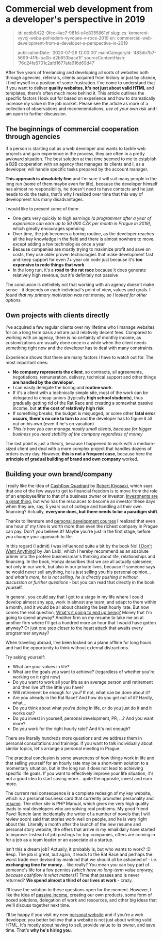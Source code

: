 Commercial web development from a developer's perspective in 2019
=================================================================

> id: ecdb9422-0fcc-4ac7-981d-c4c8355861ef
> slug:
> 	cs: komercni-vyvoj-webu-pohledem-vyvojare-v-roce-2019
> 	en: commercial-web-development-from-a-developer-s-perspective-in-2019
> 
> publicationDate: '2020-07-26 12:00:00'
> mainCategoryId: '483db7b7-5699-41fb-ba0b-d2b653bacd1f'
> sourceContentHash: '76d24fa5701c2afd1677afa916d69d47'

After five years of freelancing and developing all sorts of websites both through agencies, referrals, clients acquired from history or just by chance, I find myself in a position of some frustration. I've come to understand that if you want to deliver **quality websites, it's not just about valid HTML** and templates, there's often much more behind it. This article outlines the specific factors I look out for based on experience and how to dramatically increase my value in the job market. Please see the article as more of a collection of observations and recommendations, *use at your own risk* and I am open to further discussion.

The beginnings of commercial cooperation through agencies
-----------------------------------------

If a person is starting out as a web developer and wants to tackle web projects and gain experience in the process, they are often in a pretty awkward situation. The best solution at that time seemed to me to establish a B2B cooperation with an agency that manages its clients and I, as a developer, will handle specific tasks prepared by the account manager.

**This approach is absolutely fine** and I'm sure it will suit many people in the long run (some of them maybe even for life), because the developer himself has almost no responsibility, he doesn't need to have contacts and he just needs to do the tasks, that's why I realized over time that this way of development has many disadvantages.

I would like to present some of them:

- One gets very quickly to high earnings *(a programmer after a year of experience can earn up to 50 000 CZK per month in Prague in 2019)*, which greatly encourages spending
- Over time, the job becomes a boring routine, as the developer reaches all the key knowledge in the field and there is almost nowhere to move, except adding a few technologies once a year
- Because companies are mostly trying to maximize profit and save on costs, they use older proven technologies that make development fast and keep support for even 7+ year old code just because it's **too expensive to redo things that work**
- In the long run, it's a **road to the rat race** because it does generate relatively high revenue, but it's definitely not passive

The conclusion is definitely not that working with an agency doesn't make sense - it depends on each individual's point of view, values and goals. I *found that my primary motivation was not money, so I looked for other options*.

Own projects with clients directly
----------------------------------

I've acquired a few regular clients over my lifetime who I manage websites for on a long term basis and are paid relatively decent fees. Compared to working with an agency, there is no certainty of monthly income, as customizations are usually done once in a while when the client needs something right now and the developer has to deal with many constraints.

Experience shows that there are many factors I have to watch out for. The most important ones:

- **No company represents the client**, so contracts, all agreements, negotiations, remuneration, delivery, technical support and other things **are handled by the developer**.
- I can easily delegate the boring and **routine work**.
- If it's a client with a technically simple site, most of the work can be delegated to cheap juniors (typically **high school students**), thus gradually getting rid of the Rat Race and creating a somewhat passive income, but **at the cost of relatively high risk**
- If something breaks, the budget is misjudged, or some other **fatal error occurs, there's no one to turn to** and the developer has to figure it all out on his own (even if he's on vacation)
- *This is how you can manage mostly small clients, because for bigger business you need stability of the company regardless of money*

The last point is just a theory, because I happened to work with a medium-sized client and deal with a more complex project that handles dozens of orders every day. However, **this is not a frequent case**, because here the **principle of gradual building of brand and own company** worked.

Building your own brand/company
-------------------------------------

I really like the idea of [Cashflow Quadrant](https://www.youtube.com/watch?v=bC1ScfCny38) by [Robert Kiyosaki](https://cs.wikipedia.org/wiki/Robert_Kiyosaki), which says that one of the few ways to get to financial freedom is to move from the role of an employee/lifer to that of a business owner or investor. [Investments are a great thing](https://www.youtube.com/watch?v=SlUBLaXaIc4), but who has the resources to become an investor these days when they are, say, 5 years out of college and handling all their own financing? Actually, **everyone does, but there needs to be a paradigm shift**.

Thanks to literature and [personal development courses](https://www.youtube.com/watch?v=J9yw1gQq4RI) I realized that even one hour of my time is worth more than even the richest company in Prague can pay. Don't you believe it? Maybe you're just in the first stage, before you change your approach to life.

In this regard (I admit) I was influenced quite a bit by the book No! [I Don't Want Anything!](http://www.janicnechci.cz/) by Jan Laibl, which I hereby recommend as an absolute primer into the profere businessman's thinking about life, relationships and financing. In the book, Honza describes that we are all actually salesmen, not only in our work, but also in our private lives, because if someone says he would never sell anything, he is just selling you his personal opinion... *and what's more, he is not selling, he is directly pushing it without discussion or further questions* - but you can read that directly in the book yourself.

In general, you could say that I got to a stage in my life where I could develop almost any app, work in almost any team, and adapt to them within a month, and it would be all about chasing the best hourly rate. But now comes the real question, [What's it going to end up being?](https://www.youtube.com/watch?v=J9yw1gQq4RI&t=7s) Money that I'm going to spend anyway? Another firm on my resume to take me on at another firm where I'll get a hundred more an hour that I would have gotten anyway? Or just [one step closer to the heart attack](https://blog.freelo.cz/david-grudl-jak-ho-neznate-aneb-infarktovy-vyvoj-open-source/) that awaits every programmer anyway?

When traveling abroad, I've been locked on a plane offline for long hours and had the opportunity to think without external distractions.

Try asking yourself:

- What are your values in life?
- What are the goals you want to achieve? (regardless of whether you're working on it right now)
- Do you want to work all your life as an average person until retirement and then live off the little you have?
- Will retirement be enough for you? If not, what can be done about it?
- Are you already in the Rat Race? And how do you get out of it? Hardly, what...
- Do you think about what you're doing in life, or do you just do it and it works out?
- Do you invest in yourself, personal development, PR, ...? And you want more?
- Do you work for the right hourly rate? And it's not enough?

There are literally hundreds more questions and we address them in personal consultations and trainings. If you want to talk individually about similar topics, let's arrange a personal meeting in Prague.

The practical conclusion is some awareness of how things work in life and that selling yourself for an hourly rate may be a short-term solution to a momentary situation, but in the long run it does not lead to achieving specific life goals. If you want to effectively improve your life situation, it's not a good idea to start saving more... quite the opposite, invest and earn more.

The current real consequence is a complete redesign of my key website, which is a personal business card that currently promotes personality and [resume](https://baraja.cz/zivotopis). The other site is PHP Manual, which gives me very high quality leads to real developers who are solving real problems. My good friend Pavel Rencin (and incidentally the writer of a number of novels that I will review soon) said that stories work well on people, and he is very right about this. Literally a month after the launch of the new resume and personal story website, the offers that arrive in my email daily have started to improve. Instead of job postings for top companies, offers are coming in for a job as a team leader or an associate at a startup.

Isn't this a dream job? Actually, it probably is, but who wants to work? :D Resp. The job is great, but again, it leads to the Rat Race and perhaps the worst trade ever devised by mankind that we should all be ashamed of - i.e. **exchanging time for money**... like really? You mean you can buy part of someone's life for a few pennies *(which have no long-term value anyway, because cashflow is what matters)*? Time that passes and is never returned? **We spend almost a third of our lives at work** - crazy.

I'll leave the solution to these questions open for the moment. However, I like the idea of [passive income](https://mladyinvestor.cz/pasivni-prijem/), creating our own products, some form of boxed solutions, delegation of work and resources, and other big ideas that we'll discuss together next time.

I'll be happy if you visit my new [personal website](https://baraja.cz/) and if you're a web developer, you better believe that a website is not just about writing valid HTML. It's mostly about having to sell, provide value to its owner, and save time. That's **why he's hiring you**.
